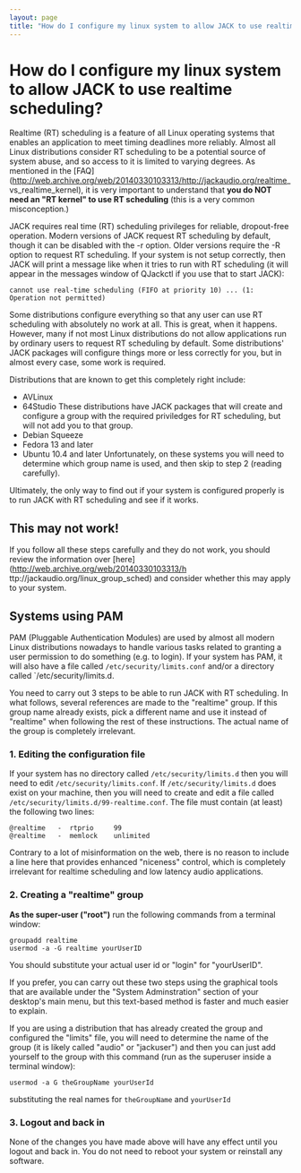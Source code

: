 ```yaml
---
layout: page
title: "How do I configure my linux system to allow JACK to use realtime scheduling?"
---
```


# How do I configure my linux system to allow JACK to use realtime scheduling?

Realtime (RT) scheduling is a feature of all Linux operating systems that
enables an application to meet timing deadlines more reliably. Almost all
Linux distributions consider RT scheduling to be a potential source of system
abuse, and so access to it is limited to varying degrees. As mentioned in the 
[FAQ](http://web.archive.org/web/20140330103313/http://jackaudio.org/realtime_
vs_realtime_kernel), it is very important to understand that **you do NOT need
an "RT kernel" to use RT scheduling** (this is a very common misconception.)

JACK requires real time (RT) scheduling privileges for reliable, dropout-free
operation. Modern versions of JACK request RT scheduling by default, though it
can be disabled with the -r option. Older versions require the -R option to
request RT scheduling. If your system is not setup correctly, then JACK will
print a message like when it tries to run with RT scheduling (it will appear
in the messages window of QJackctl if you use that to start JACK):

    
    
    cannot use real-time scheduling (FIFO at priority 10) ... (1: Operation not permitted)
    

Some distributions configure everything so that any user can use RT scheduling
with absolutely no work at all. This is great, when it happens. However, many
if not most Linux distributions do not allow applications run by ordinary
users to request RT scheduling by default. Some distributions' JACK packages
will configure things more or less correctly for you, but in almost every
case, some work is required.

Distributions that are known to get this completely right include:

  * AVLinux 
  * 64Studio  These distributions have JACK packages that will create and configure a group with the required priviledges for RT scheduling, but will not add you to that group. 
  * Debian Squeeze 
  * Fedora 13 and later 
  * Ubuntu 10.4 and later  Unfortunately, on these systems you will need to determine which group name is used, and then skip to step 2 (reading carefully). 

Ultimately, the only way to find out if your system is configured properly is
to run JACK with RT scheduling and see if it works.

## This may not work!

If you follow all these steps carefully and they do not work, you should
review the information over [here](http://web.archive.org/web/20140330103313/h
ttp://jackaudio.org/linux_group_sched) and consider whether this may apply to
your system.

## Systems using PAM

PAM (Pluggable Authentication Modules) are used by almost all modern Linux
distributions nowadays to handle various tasks related to granting a user
permission to do something (e.g. to login). If your system has PAM, it will
also have a file called `/etc/security/limits.conf` and/or a directory called
`/etc/security/limits.d.

You need to carry out 3 steps to be able to run JACK with RT scheduling. In
what follows, several references are made to the "realtime" group. If this
group name already exists, pick a different name and use it instead of
"realtime" when following the rest of these instructions. The actual name of
the group is completely irrelevant.

### 1. Editing the configuration file

If your system has no directory called `/etc/security/limits.d` then you will
need to edit `/etc/security/limits.conf`. If `/etc/security/limits.d` does
exist on your machine, then you will need to create and edit a file called
`/etc/security/limits.d/99-realtime.conf`. The file must contain (at least)
the following two lines:

    
    
    @realtime   -  rtprio     99
    @realtime   -  memlock    unlimited
    

Contrary to a lot of misinformation on the web, there is no reason to include
a line here that provides enhanced "niceness" control, which is completely
irrelevant for realtime scheduling and low latency audio applications.

### 2. Creating a "realtime" group

**As the super-user ("root")** run the following commands from a terminal window: 
    
    
    groupadd realtime
    usermod -a -G realtime yourUserID
    

You should substitute your actual user id or "login" for "yourUserID".

If you prefer, you can carry out these two steps using the graphical tools
that are available under the "System Adminstration" section of your desktop's
main menu, but this text-based method is faster and much easier to explain.

If you are using a distribution that has already created the group and
configured the "limits" file, you will need to determine the name of the group
(it is likely called "audio" or "jackuser") and then you can just add yourself
to the group with this command (run as the superuser inside a terminal
window):

    
    
    usermod -a G theGroupName yourUserId
    

substituting the real names for `theGroupName` and `yourUserId`

### 3. Logout and back in

None of the changes you have made above will have any effect until you logout
and back in. You do not need to reboot your system or reinstall any software.

